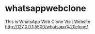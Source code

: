 # whatsappwebclone
This is WhatsApp Web Clone
Visit Website http://127.0.0.1:5500/whatsapp%20clone/
